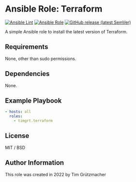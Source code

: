 # Ansible Role: Terraform

[![Ansible Lint](https://github.com/TimGrt/Ansible-Role-Terraform/actions/workflows/ci.yml/badge.svg)](https://github.com/TimGrt/Ansible-Role-Terraform/actions/workflows/ci.yml) [![Ansible Role](https://img.shields.io/ansible/role/61253)](https://galaxy.ansible.com/timgrt/terraform) [![GitHub release (latest SemVer)](https://img.shields.io/github/v/release/timgrt/Ansible-Role-Terraform)](https://github.com/TimGrt/Ansible-Role-Terraform/releases)

A simple Ansible role to install the latest version of Terraform.

## Requirements

None, other than sudo permissions.

## Dependencies

None.

## Example Playbook

```yaml
- hosts: all
  roles:
    - timgrt.terraform
```

## License

MIT / BSD

## Author Information

This role was created in 2022 by Tim Grützmacher
